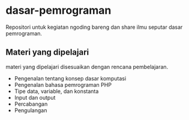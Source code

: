 # dasar-pemrograman
Repositori untuk kegiatan ngoding bareng dan share ilmu seputar dasar pemrograman.

## Materi yang dipelajari
materi yang dipelajari disesuaikan dengan rencana pembelajaran.
+ Pengenalan tentang konsep dasar komputasi
+ Pengenalan bahasa pemrograman PHP
+ Tipe data, variable, dan konstanta
+ Input dan output
+ Percabangan
+ Pengulangan
